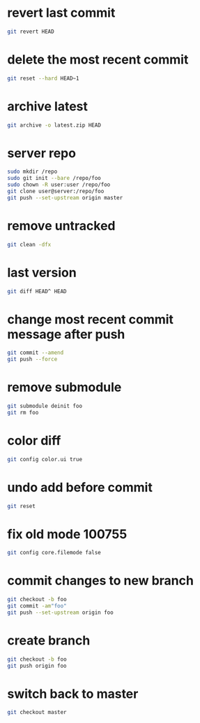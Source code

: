 # revert last commit
```sh
git revert HEAD
```

# delete the most recent commit
```sh
git reset --hard HEAD~1
```

# archive latest
```sh
git archive -o latest.zip HEAD
```

# server repo
```sh
sudo mkdir /repo
sudo git init --bare /repo/foo
sudo chown -R user:user /repo/foo
git clone user@server:/repo/foo
git push --set-upstream origin master
```

# remove untracked
```sh
git clean -dfx
```

# last version
```sh
git diff HEAD^ HEAD
```

# change most recent commit message after push
```sh
git commit --amend
git push --force
```

# remove submodule
```sh
git submodule deinit foo
git rm foo
```

# color diff
```sh
git config color.ui true
```

# undo add before commit
```sh
git reset
```

# fix old mode 100755
```sh
git config core.filemode false
```

# commit changes to new branch
```sh
git checkout -b foo
git commit -am"foo"
git push --set-upstream origin foo
```

# create branch
```sh
git checkout -b foo
git push origin foo
```

# switch back to master
```sh
git checkout master
```
